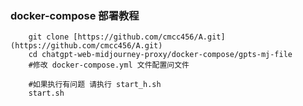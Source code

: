 ### docker-compose 部署教程 

```shell
    git clone [https://github.com/cmcc456/A.git](https://github.com/cmcc456/A.git)
    cd chatgpt-web-midjourney-proxy/docker-compose/gpts-mj-file
    #修改 docker-compose.yml 文件配置问文件
    
    #如果执行有问题 请执行 start_h.sh
    start.sh 
  ``` 